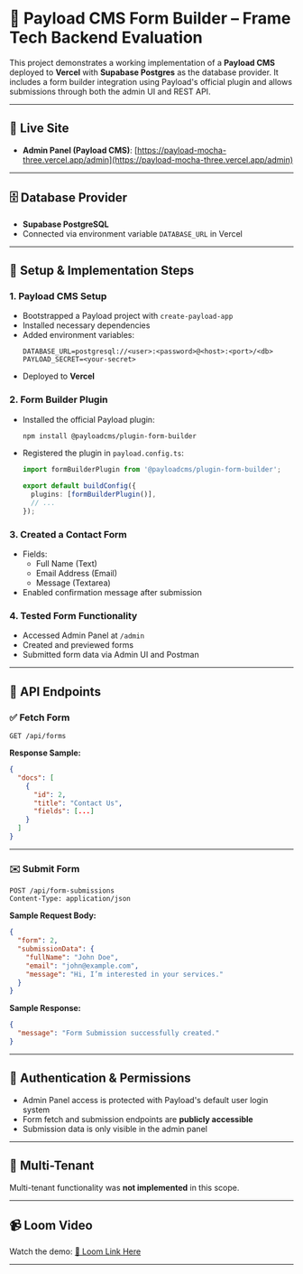 
# 📨 Payload CMS Form Builder – Frame Tech Backend Evaluation

This project demonstrates a working implementation of a **Payload CMS** deployed to **Vercel** with **Supabase Postgres** as the database provider. It includes a form builder integration using Payload's official plugin and allows submissions through both the admin UI and REST API.

---

## 📡 Live Site

- **Admin Panel (Payload CMS)**: [https://payload-mocha-three.vercel.app/admin](https://payload-mocha-three.vercel.app/admin)

---

## 🗄️ Database Provider

- **Supabase PostgreSQL**
- Connected via environment variable `DATABASE_URL` in Vercel

---

## 🧰 Setup & Implementation Steps

### 1. Payload CMS Setup
- Bootstrapped a Payload project with `create-payload-app`
- Installed necessary dependencies
- Added environment variables:
  ```env
  DATABASE_URL=postgresql://<user>:<password>@<host>:<port>/<db>
  PAYLOAD_SECRET=<your-secret>
  ```
- Deployed to **Vercel**

### 2. Form Builder Plugin
- Installed the official Payload plugin:
  ```bash
  npm install @payloadcms/plugin-form-builder
  ```
- Registered the plugin in `payload.config.ts`:
  ```ts
  import formBuilderPlugin from '@payloadcms/plugin-form-builder';

  export default buildConfig({
    plugins: [formBuilderPlugin()],
    // ...
  });
  ```

### 3. Created a Contact Form
- Fields:
  - Full Name (Text)
  - Email Address (Email)
  - Message (Textarea)
- Enabled confirmation message after submission

### 4. Tested Form Functionality
- Accessed Admin Panel at `/admin`
- Created and previewed forms
- Submitted form data via Admin UI and Postman

---

## 🚀 API Endpoints

### ✅ Fetch Form

```http
GET /api/forms
```

**Response Sample:**
```json
{
  "docs": [
    {
      "id": 2,
      "title": "Contact Us",
      "fields": [...]
    }
  ]
}
```

---

### ✉️ Submit Form

```http
POST /api/form-submissions
Content-Type: application/json
```

**Sample Request Body:**
```json
{
  "form": 2,
  "submissionData": {
    "fullName": "John Doe",
    "email": "john@example.com",
    "message": "Hi, I’m interested in your services."
  }
}
```

**Sample Response:**
```json
{
  "message": "Form Submission successfully created."
}
```

---

## 🔐 Authentication & Permissions

- Admin Panel access is protected with Payload's default user login system
- Form fetch and submission endpoints are **publicly accessible**
- Submission data is only visible in the admin panel

---

## 🛑 Multi-Tenant

Multi-tenant functionality was **not implemented** in this scope.

---

## 📹 Loom Video

Watch the demo: [🔗 Loom Link Here](#)

---

